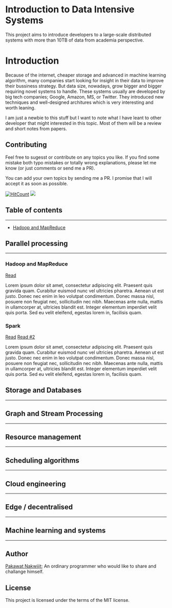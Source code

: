 # Introduction to Data Intensive Systems

This project aims to introduce developers to a large-scale distributed systems with more than 10TB of data from academia perspective. 


# Introduction

Because of the internet, cheaper storage and advanced in machine learning algorithm, many companies start looking for insight in their data to improve their bussiness strategy. But data size, nowadays, grow bigger and bigger requiring novel systems to handle. These systems usually are developed by big tech companies; Google, Amazon, MS, or Twitter. They introduced new techniques and well-designed architures which is very interesting and worth leaning.

I am just a newbie to this stuff but I want to note what I have leant to other developer that might interested in this topic. Most of them will be a review and short notes from papers.

## Contributing 

Feel free to sugesst or contribute on any topics you like. If you find some mistake both typo mistakes or totally wrong explanations, please let me know (or just comments or send me a PR).

You can add your own topics by sending me a PR. I promise that I will accept it as soon as possible.  


[![HitCount](http://hits.dwyl.com/chameleonTK/intro-to-data-intensive-systems.svg)](http://hits.dwyl.com/chameleonTK/intro-to-data-intensive-systems.svg)
![](https://img.shields.io/github/license/chameleonTK/intro-to-data-intensive-systems.svg)

## Table of contents
-----------------
* [Hadoop and MapReduce](#hadoop)


## Parallel processing
----------------
### Hadoop and MapReduce 
[Read](https://dl.acm.org/citation.cfm?id=1327492)

Lorem ipsum dolor sit amet, consectetur adipiscing elit. Praesent quis gravida quam. Curabitur euismod nunc vel ultricies pharetra. Aenean ut est justo. Donec nec enim in leo volutpat condimentum. Donec massa nisl, posuere non feugiat nec, sollicitudin nec nibh. Maecenas ante nulla, mattis in ullamcorper at, ultricies blandit est. Integer elementum imperdiet velit quis porta. Sed eu velit eleifend, egestas lorem in, facilisis quam. 

### Spark 
[Read](https://dl.acm.org/citation.cfm?id=1863103.1863113) 
[Read #2](https://dl.acm.org/citation.cfm?id=2228301)

Lorem ipsum dolor sit amet, consectetur adipiscing elit. Praesent quis gravida quam. Curabitur euismod nunc vel ultricies pharetra. Aenean ut est justo. Donec nec enim in leo volutpat condimentum. Donec massa nisl, posuere non feugiat nec, sollicitudin nec nibh. Maecenas ante nulla, mattis in ullamcorper at, ultricies blandit est. Integer elementum imperdiet velit quis porta. Sed eu velit eleifend, egestas lorem in, facilisis quam. 


## Storage and Databases
----------------
## Graph and Stream Processing
----------------
## Resource management
----------------
## Scheduling algorithms
----------------
## Cloud engineering
----------------
## Edge / decentralised
----------------
## Machine learning and systems
----------------



## Author
[Pakawat Nakwijit](http://curve.in.th); An ordinary programmer who would like to share and challange himself.

## License
This project is licensed under the terms of the MIT license.
